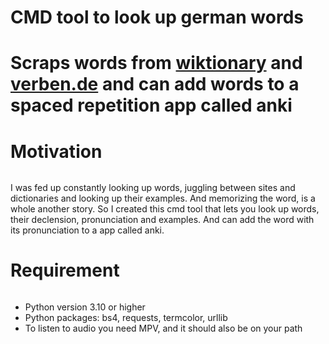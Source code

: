 # CMD tool to look up german words <h3>

# Scraps words from [wiktionary](https://de.wiktionary.org) and [verben.de](https://www.verbformen.de) and can add words to a spaced repetition app called anki <h6>

# Motivation <h6>
I was fed up constantly looking up words, juggling between sites and dictionaries and looking up their examples. And memorizing the word, is a whole another story. So I created this cmd tool that lets you look up words, their declension, pronunciation and examples. And can add the word with its pronunciation to a app called anki.

# Requirement <h6>
- Python version 3.10 or higher
- Python packages: bs4, requests, termcolor, urllib
- To listen to audio you need MPV, and it should also be on your path

